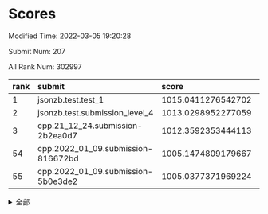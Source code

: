 # Scores

Modified Time: 2022-03-05 19:20:28

Submit Num: 207

All Rank Num: 302997

| rank |               submit               |       score        |       sigma        | pk_num |
| :--- | :--------------------------------- | :----------------- | :----------------- | :----- |
| 1    | jsonzb.test.test_1                 | 1015.0411276542702 | 0.8875651856027201 | 5852   |
| 2    | jsonzb.test.submission_level_4     | 1013.0298952277059 | 0.8181193037461151 | 5862   |
| 3    | cpp.21_12_24.submission-2b2ea0d7   | 1012.3592353444113 | 0.7860805290014475 | 5851   |
| 54   | cpp.2022_01_09.submission-816672bd | 1005.1474809179667 | 0.7188103322139725 | 5849   |
| 55   | cpp.2022_01_09.submission-5b0e3de2 | 1005.0377371969224 | 0.729816691529417  | 5858   |


<details>
<summary>全部</summary>

| rank |                 submit                 |       score        |       sigma        | pk_num |
| :--- | :------------------------------------- | :----------------- | :----------------- | :----- |
| 1    | jsonzb.test.test_1                     | 1015.0411276542702 | 0.8875651856027201 | 5852   |
| 2    | jsonzb.test.submission_level_4         | 1013.0298952277059 | 0.8181193037461151 | 5862   |
| 3    | cpp.21_12_24.submission-2b2ea0d7       | 1012.3592353444113 | 0.7860805290014475 | 5851   |
| 4    | gobigger.level_3.submission_level_3_42 | 1011.5061173867629 | 0.7691407010620719 | 5857   |
| 5    | gobigger.level_3.submission_level_3_19 | 1011.4238227380571 | 0.7888709661419765 | 5856   |
| 6    | gobigger.level_3.submission_level_3_49 | 1011.2658203625515 | 0.7729516724660446 | 5855   |
| 7    | gobigger.level_3.submission_level_3_26 | 1011.2536703606871 | 0.7945305729373676 | 5855   |
| 8    | gobigger.level_3.submission_level_3_29 | 1010.9689612759481 | 0.7674336719829224 | 5858   |
| 9    | gobigger.level_3.submission_level_3_23 | 1010.929463358348  | 0.7582849471007239 | 5857   |
| 10   | gobigger.level_3.submission_level_3_34 | 1010.8405269269819 | 0.7638879952413111 | 5858   |
| 11   | gobigger.level_3.submission_level_3_46 | 1010.8228221339292 | 0.7738837276620528 | 5856   |
| 12   | gobigger.level_3.submission_level_3_37 | 1010.8120968562195 | 0.759058950582412  | 5857   |
| 13   | gobigger.level_3.submission_level_3_0  | 1010.5341242730774 | 0.7684771939306014 | 5853   |
| 14   | gobigger.level_3.submission_level_3_24 | 1010.460380163042  | 0.7677871246325351 | 5857   |
| 15   | gobigger.level_3.submission_level_3_10 | 1010.4234555779726 | 0.7423194514164854 | 5851   |
| 16   | gobigger.level_3.submission_level_3_47 | 1010.3899283837972 | 0.7693114072384063 | 5861   |
| 17   | gobigger.level_3.submission_level_3_33 | 1010.3897821097564 | 0.7724490826527489 | 5853   |
| 18   | gobigger.level_3.submission_level_3_2  | 1010.3800495701057 | 0.7669138749952473 | 5855   |
| 19   | gobigger.level_3.submission_level_3_20 | 1010.3396583163806 | 0.7685804364153511 | 5854   |
| 20   | gobigger.level_3.submission_level_3_16 | 1010.3330746703376 | 0.7632464232042147 | 5856   |
| 21   | gobigger.level_3.submission_level_3_9  | 1010.3309433866561 | 0.7578159752052368 | 5852   |
| 22   | gobigger.level_3.submission_level_3_30 | 1010.2547944203147 | 0.7521560731930003 | 5856   |
| 23   | gobigger.level_3.submission_level_3_5  | 1010.1465708796256 | 0.7532801023298148 | 5859   |
| 24   | gobigger.level_3.submission_level_3_41 | 1009.9384431729718 | 0.7543308692486843 | 5851   |
| 25   | gobigger.level_3.submission_level_3_27 | 1009.9364626003015 | 0.7675733222335609 | 5857   |
| 26   | gobigger.level_3.submission_level_3_32 | 1009.9292158289645 | 0.7570511377862258 | 5853   |
| 27   | gobigger.level_3.submission_level_3_14 | 1009.9185154614433 | 0.7682103388807732 | 5854   |
| 28   | gobigger.level_3.submission_level_3_45 | 1009.9032451519164 | 0.7581326135992125 | 5854   |
| 29   | gobigger.level_3.submission_level_3_28 | 1009.8776932934121 | 0.7394476097393357 | 5859   |
| 30   | gobigger.level_3.submission_level_3_1  | 1009.8674052384035 | 0.7746277007024386 | 5850   |
| 31   | gobigger.level_3.submission_level_3_38 | 1009.8261946802927 | 0.7766058781689703 | 5855   |
| 32   | gobigger.level_3.submission_level_3_3  | 1009.7395102334089 | 0.7549740482445134 | 5855   |
| 33   | gobigger.level_3.submission_level_3_22 | 1009.7189517968459 | 0.765326967065612  | 5850   |
| 34   | gobigger.level_3.submission_level_3_40 | 1009.6719621987643 | 0.7532938740894112 | 5850   |
| 35   | gobigger.level_3.submission_level_3_6  | 1009.6466669548585 | 0.7470719263955432 | 5854   |
| 36   | gobigger.level_3.submission_level_3_43 | 1009.6380034409508 | 0.7610792409254766 | 5847   |
| 37   | gobigger.level_3.submission_level_3_8  | 1009.6130490777745 | 0.755086944766016  | 5853   |
| 38   | gobigger.level_3.submission_level_3_7  | 1009.6052098063805 | 0.7583958505500125 | 5850   |
| 39   | gobigger.level_3.submission_level_3_12 | 1009.5712471804922 | 0.7595544929796055 | 5848   |
| 40   | gobigger.level_3.submission_level_3_44 | 1009.4562390048414 | 0.7603376283830006 | 5851   |
| 41   | gobigger.level_3.submission_level_3_39 | 1009.4470716310636 | 0.7306127990067607 | 5851   |
| 42   | gobigger.level_3.submission_level_3_36 | 1009.3904287404121 | 0.7561237162066644 | 5858   |
| 43   | gobigger.level_3.submission_level_3_25 | 1009.3896402478305 | 0.7654335297647676 | 5855   |
| 44   | gobigger.level_3.submission_level_3_11 | 1009.3207258769338 | 0.7522694334189088 | 5859   |
| 45   | gobigger.level_3.submission_level_3_13 | 1009.2889473744871 | 0.7562622233654309 | 5849   |
| 46   | gobigger.level_3.submission_level_3_21 | 1009.260136777386  | 0.7531374073953079 | 5861   |
| 47   | gobigger.level_3.submission_level_3_17 | 1009.2285663981629 | 0.748428360907098  | 5854   |
| 48   | gobigger.level_3.submission_level_3_35 | 1009.2019677364314 | 0.7524626829852691 | 5858   |
| 49   | gobigger.level_3.submission_level_3_48 | 1009.0799790013764 | 0.7559781625230314 | 5849   |
| 50   | gobigger.level_3.submission_level_3_31 | 1008.904906627895  | 0.7391080891013517 | 5852   |
| 51   | gobigger.level_3.submission_level_3_15 | 1008.893611609983  | 0.7357385270933999 | 5849   |
| 52   | gobigger.level_3.submission_level_3_18 | 1008.8064307112514 | 0.7580572703375706 | 5851   |
| 53   | gobigger.level_3.submission_level_3_4  | 1008.3672240760889 | 0.742289361845985  | 5858   |
| 54   | cpp.2022_01_09.submission-816672bd     | 1005.1474809179667 | 0.7188103322139725 | 5849   |
| 55   | cpp.2022_01_09.submission-5b0e3de2     | 1005.0377371969224 | 0.729816691529417  | 5858   |
| 56   | gobigger.level_1.submission_level_1_35 | 1004.9424473086237 | 0.7117875724089886 | 5858   |
| 57   | gobigger.level_1.submission_level_1_28 | 1004.7713157133156 | 0.7193792654540763 | 5854   |
| 58   | gobigger.level_1.submission_level_1_3  | 1004.5889525799327 | 0.7232728403609737 | 5857   |
| 59   | gobigger.level_1.submission_level_1_31 | 1004.1305934141295 | 0.7128220378852494 | 5854   |
| 60   | gobigger.level_1.submission_level_1_4  | 1004.0913667320104 | 0.7134188921628968 | 5862   |
| 61   | gobigger.level_1.submission_level_1_16 | 1004.0420741535196 | 0.7138298264475654 | 5856   |
| 62   | gobigger.level_1.submission_level_1_32 | 1004.0274615739961 | 0.7227126269092472 | 5858   |
| 63   | gobigger.level_1.submission_level_1_24 | 1003.986596541025  | 0.71390043591651   | 5854   |
| 64   | gobigger.level_1.submission_level_1_5  | 1003.9581884398044 | 0.7180406248519394 | 5858   |
| 65   | gobigger.level_1.submission_level_1_36 | 1003.8299225374433 | 0.7175357635212485 | 5856   |
| 66   | gobigger.level_1.submission_level_1_1  | 1003.746468319125  | 0.7237653585217133 | 5858   |
| 67   | gobigger.level_1.submission_level_1_41 | 1003.6957749283885 | 0.7081633997134773 | 5857   |
| 68   | gobigger.level_1.submission_level_1_22 | 1003.6580103152304 | 0.7109894602083198 | 5852   |
| 69   | gobigger.level_1.submission_level_1_20 | 1003.613169031416  | 0.7079045842927693 | 5854   |
| 70   | gobigger.level_1.submission_level_1_26 | 1003.6105342999598 | 0.7104999292287175 | 5857   |
| 71   | gobigger.level_1.submission_level_1_8  | 1003.5750361847394 | 0.7098664713801612 | 5852   |
| 72   | gobigger.level_1.submission_level_1_38 | 1003.5319737082096 | 0.7152799455764959 | 5853   |
| 73   | gobigger.level_1.submission_level_1_44 | 1003.5161261363756 | 0.7252731192515897 | 5852   |
| 74   | gobigger.level_1.submission_level_1_37 | 1003.4468633597227 | 0.7113836952698325 | 5858   |
| 75   | gobigger.level_1.submission_level_1_23 | 1003.4355380083039 | 0.7080068129756116 | 5858   |
| 76   | gobigger.level_1.submission_level_1_19 | 1003.4272998590669 | 0.7118279728759461 | 5860   |
| 77   | gobigger.level_1.submission_level_1_2  | 1003.3100996002149 | 0.7308704026169661 | 5855   |
| 78   | gobigger.level_1.submission_level_1_27 | 1003.2294720218656 | 0.7152266631266924 | 5854   |
| 79   | gobigger.level_1.submission_level_1_39 | 1003.2198126681832 | 0.7112525851292244 | 5849   |
| 80   | gobigger.level_1.submission_level_1_49 | 1003.2136748653245 | 0.7093959190108946 | 5856   |
| 81   | gobigger.level_1.submission_level_1_14 | 1003.0680254863794 | 0.7131623362920251 | 5852   |
| 82   | gobigger.level_1.submission_level_1_45 | 1003.0549977886901 | 0.7232251285947702 | 5857   |
| 83   | gobigger.level_1.submission_level_1_6  | 1002.9928273961956 | 0.7136387601021227 | 5858   |
| 84   | gobigger.level_1.submission_level_1_25 | 1002.9742899772497 | 0.7112247253746604 | 5856   |
| 85   | gobigger.level_1.submission_level_1_21 | 1002.9725467092561 | 0.71836887788551   | 5852   |
| 86   | gobigger.level_1.submission_level_1_40 | 1002.9552724769405 | 0.7129814085589173 | 5854   |
| 87   | gobigger.level_1.submission_level_1_11 | 1002.953127087636  | 0.7158323298824888 | 5857   |
| 88   | gobigger.level_1.submission_level_1_34 | 1002.9026477621733 | 0.7139651895622436 | 5848   |
| 89   | gobigger.level_1.submission_level_1_9  | 1002.8988183644659 | 0.699407534954533  | 5864   |
| 90   | gobigger.level_1.submission_level_1_18 | 1002.8627653665854 | 0.7183360254626069 | 5855   |
| 91   | gobigger.level_1.submission_level_1_7  | 1002.833573458544  | 0.713883432061803  | 5859   |
| 92   | gobigger.level_1.submission_level_1_33 | 1002.700816959732  | 0.7192503713738903 | 5854   |
| 93   | gobigger.level_1.submission_level_1_12 | 1002.6575218649334 | 0.7104550506053942 | 5856   |
| 94   | gobigger.level_1.submission_level_1_13 | 1002.5803800666987 | 0.7038202549971155 | 5852   |
| 95   | gobigger.level_1.submission_level_1_15 | 1002.5784006711584 | 0.7145498413711875 | 5856   |
| 96   | gobigger.level_1.submission_level_1_48 | 1002.556892860259  | 0.7253420375873887 | 5855   |
| 97   | gobigger.level_1.submission_level_1_42 | 1002.5051523184025 | 0.7034019642077513 | 5858   |
| 98   | gobigger.level_1.submission_level_1_43 | 1002.4824247883008 | 0.7128381784919159 | 5857   |
| 99   | gobigger.level_1.submission_level_1_10 | 1002.3746734323339 | 0.714307347025968  | 5859   |
| 100  | gobigger.level_1.submission_level_1_17 | 1002.3700558148499 | 0.7141575079265161 | 5856   |
| 101  | gobigger.level_1.submission_level_1_47 | 1002.3465390327818 | 0.713512942418069  | 5859   |
| 102  | gobigger.level_1.submission_level_1_0  | 1002.3119246270712 | 0.7087928435225371 | 5852   |
| 103  | gobigger.level_1.submission_level_1_46 | 1001.9265500744735 | 0.7052528963742867 | 5851   |
| 104  | gobigger.level_1.submission_level_1_29 | 1001.696050943923  | 0.7344250570934596 | 5854   |
| 105  | gobigger.level_1.submission_level_1_30 | 1001.2809046536096 | 0.7061701188067012 | 5852   |
| 106  | gobigger.random.submission_random_28   | 998.9203223037466  | 0.6958510917558642 | 5856   |
| 107  | gobigger.random.submission_random_1    | 997.2022629881852  | 0.7066848843833996 | 5857   |
| 108  | gobigger.random.submission_random_40   | 997.0178004094513  | 0.7055418230637674 | 5857   |
| 109  | gobigger.random.submission_random_22   | 996.9155248103777  | 0.7103090619008875 | 5853   |
| 110  | gobigger.random.submission_random_14   | 996.8619720891837  | 0.7221942082029033 | 5858   |
| 111  | gobigger.random.submission_random_3    | 996.7375754406689  | 0.7118611016480386 | 5851   |
| 112  | gobigger.random.submission_random_15   | 996.7081004396517  | 0.7118555324970907 | 5859   |
| 113  | gobigger.random.submission_random_36   | 996.647642343316   | 0.7071428583094258 | 5858   |
| 114  | gobigger.random.submission_random_24   | 996.5802098170741  | 0.710896315343367  | 5854   |
| 115  | gobigger.random.submission_random_47   | 996.4612832218974  | 0.7183148508246323 | 5856   |
| 116  | gobigger.random.submission_random_32   | 996.4587351053708  | 0.7022493420055161 | 5851   |
| 117  | gobigger.random.submission_random_38   | 996.4396830041057  | 0.7267549190652809 | 5858   |
| 118  | gobigger.random.submission_random_13   | 996.3391971139649  | 0.7141278991043805 | 5856   |
| 119  | gobigger.random.submission_random_6    | 996.3356621478235  | 0.7218621736963998 | 5855   |
| 120  | gobigger.random.submission_random_23   | 996.3146855507472  | 0.7062396153883799 | 5858   |
| 121  | gobigger.random.submission_random_11   | 996.3038865607102  | 0.710228308176592  | 5856   |
| 122  | gobigger.random.submission_random_41   | 996.2160578058255  | 0.7195591030406934 | 5856   |
| 123  | gobigger.random.submission_random_20   | 996.1646847174642  | 0.7026460200227723 | 5855   |
| 124  | gobigger.random.submission_random_35   | 996.1313599623345  | 0.7160998628915927 | 5852   |
| 125  | gobigger.random.submission_random_27   | 996.1213534425085  | 0.7060077902762234 | 5856   |
| 126  | gobigger.random.submission_random_5    | 996.0827862444534  | 0.7102701125136148 | 5856   |
| 127  | gobigger.random.submission_random_4    | 996.0797138591288  | 0.719964347420025  | 5854   |
| 128  | gobigger.random.submission_random_45   | 996.069095980269   | 0.722814525161207  | 5856   |
| 129  | gobigger.random.submission_random_0    | 995.9641362415199  | 0.7057810754224102 | 5854   |
| 130  | gobigger.random.submission_random_29   | 995.9380276224688  | 0.7021156698899881 | 5855   |
| 131  | gobigger.random.submission_random_2    | 995.9145025646186  | 0.7212460844673055 | 5850   |
| 132  | gobigger.random.submission_random_31   | 995.8970494689198  | 0.7049625956652946 | 5855   |
| 133  | gobigger.random.submission_random_49   | 995.8452559741754  | 0.712534745923527  | 5857   |
| 134  | gobigger.random.submission_random_43   | 995.8439730158975  | 0.7201614561899026 | 5857   |
| 135  | gobigger.random.submission_random_42   | 995.8333413458776  | 0.7220979131563897 | 5860   |
| 136  | gobigger.random.submission_random_25   | 995.8089886658121  | 0.7326564213773279 | 5853   |
| 137  | gobigger.random.submission_random_10   | 995.7266393631834  | 0.7166196518313162 | 5860   |
| 138  | gobigger.random.submission_random_37   | 995.7198064672893  | 0.7099242007516857 | 5857   |
| 139  | gobigger.random.submission_random_12   | 995.698864565708   | 0.7025683803929935 | 5854   |
| 140  | gobigger.random.submission_random_48   | 995.5929138801008  | 0.7281377272724465 | 5858   |
| 141  | gobigger.random.submission_random_46   | 995.5846653736731  | 0.7059531957379782 | 5854   |
| 142  | gobigger.random.submission_random_8    | 995.4736174976507  | 0.7102923846027769 | 5851   |
| 143  | gobigger.random.submission_random_44   | 995.465394746615   | 0.7070877573828546 | 5854   |
| 144  | gobigger.random.submission_random_17   | 995.4479690962579  | 0.706931093581989  | 5854   |
| 145  | gobigger.random.submission_random_26   | 995.4401537069517  | 0.7036483093613296 | 5850   |
| 146  | gobigger.random.submission_random_7    | 995.2939489682861  | 0.7097375599302943 | 5861   |
| 147  | gobigger.random.submission_random_21   | 995.2918602459592  | 0.7183929945763398 | 5854   |
| 148  | gobigger.random.submission_random_30   | 995.2154735470264  | 0.7070158512838501 | 5852   |
| 149  | gobigger.random.submission_random_33   | 995.1617451823472  | 0.7121716897321567 | 5856   |
| 150  | gobigger.random.submission_random_39   | 995.1453029446855  | 0.7196338956784258 | 5856   |
| 151  | gobigger.random.submission_random_18   | 995.1214440625514  | 0.7152642393023582 | 5855   |
| 152  | gobigger.random.submission_random_34   | 995.0715773131069  | 0.7155797498102002 | 5857   |
| 153  | gobigger.random.submission_random_16   | 994.9642716077421  | 0.71272455300365   | 5852   |
| 154  | gobigger.random.submission_random_19   | 994.7424483953095  | 0.7078348778185284 | 5854   |
| 155  | gobigger.random.submission_random_9    | 994.4276836263892  | 0.7114204435736228 | 5852   |
| 156  | gobigger.level_2.submission_level_2_48 | 993.5062174697462  | 0.7316549931864741 | 5856   |
| 157  | gobigger.level_2.submission_level_2_38 | 993.3806622254564  | 0.7465320392950892 | 5851   |
| 158  | gobigger.level_2.submission_level_2_40 | 993.3561288580621  | 0.7250026600178869 | 5853   |
| 159  | gobigger.level_2.submission_level_2_33 | 993.2676530462307  | 0.733734476528114  | 5856   |
| 160  | gobigger.level_2.submission_level_2_25 | 993.1806113861066  | 0.7337715236528024 | 5858   |
| 161  | gobigger.level_2.submission_level_2_9  | 993.1270241591941  | 0.7360235566067763 | 5861   |
| 162  | gobigger.level_2.submission_level_2_8  | 993.1057071170998  | 0.7412370846140154 | 5858   |
| 163  | gobigger.level_2.submission_level_2_43 | 992.985584233965   | 0.7354459258399001 | 5854   |
| 164  | gobigger.level_2.submission_level_2_16 | 992.9182430171136  | 0.7407790088589515 | 5854   |
| 165  | gobigger.level_2.submission_level_2_7  | 992.9091323513967  | 0.748606446578538  | 5854   |
| 166  | gobigger.level_2.submission_level_2_49 | 992.8110416893062  | 0.7459370266801972 | 5850   |
| 167  | gobigger.level_2.submission_level_2_11 | 992.782217413253   | 0.758432680608494  | 5858   |
| 168  | gobigger.level_2.submission_level_2_27 | 992.7188329270558  | 0.7430587237571846 | 5856   |
| 169  | gobigger.level_2.submission_level_2_39 | 992.7087586314649  | 0.7500678004561984 | 5857   |
| 170  | gobigger.level_2.submission_level_2_17 | 992.6910529793332  | 0.7628997356508398 | 5855   |
| 171  | gobigger.level_2.submission_level_2_19 | 992.6057948761382  | 0.7301806739165576 | 5858   |
| 172  | gobigger.level_2.submission_level_2_36 | 992.6014762082251  | 0.7590390687618055 | 5857   |
| 173  | gobigger.level_2.submission_level_2_15 | 992.588979759056   | 0.7376911465997397 | 5853   |
| 174  | gobigger.level_2.submission_level_2_34 | 992.4489168446527  | 0.7461689321432908 | 5854   |
| 175  | gobigger.level_2.submission_level_2_24 | 992.4146908244505  | 0.7557055240177101 | 5856   |
| 176  | gobigger.level_2.submission_level_2_45 | 992.2832182722731  | 0.7509578020625375 | 5851   |
| 177  | gobigger.level_2.submission_level_2_10 | 992.2686473982976  | 0.739558639027645  | 5854   |
| 178  | gobigger.level_2.submission_level_2_29 | 992.1805109938354  | 0.7522548675697973 | 5855   |
| 179  | gobigger.level_2.submission_level_2_6  | 992.1300756602926  | 0.7520619466108728 | 5858   |
| 180  | gobigger.level_2.submission_level_2_44 | 992.1140355586947  | 0.7363000456650209 | 5855   |
| 181  | gobigger.level_2.submission_level_2_5  | 992.1109553759401  | 0.7513275134780516 | 5853   |
| 182  | gobigger.level_2.submission_level_2_31 | 992.1027685332486  | 0.7480005987725266 | 5859   |
| 183  | gobigger.level_2.submission_level_2_37 | 992.0323045599307  | 0.7382191864770521 | 5856   |
| 184  | gobigger.level_2.submission_level_2_35 | 992.018478062776   | 0.7524038135093116 | 5858   |
| 185  | gobigger.level_2.submission_level_2_22 | 991.9605802223438  | 0.7321761683253667 | 5860   |
| 186  | gobigger.level_2.submission_level_2_28 | 991.9375629229594  | 0.7271525592725546 | 5853   |
| 187  | gobigger.level_2.submission_level_2_0  | 991.9322641337252  | 0.7339943302633422 | 5855   |
| 188  | gobigger.level_2.submission_level_2_20 | 991.8886450713451  | 0.7478395613204787 | 5853   |
| 189  | gobigger.level_2.submission_level_2_23 | 991.8849932096635  | 0.7411319269909238 | 5858   |
| 190  | gobigger.level_2.submission_level_2_47 | 991.8501895114366  | 0.7413594001737892 | 5856   |
| 191  | gobigger.level_2.submission_level_2_41 | 991.8236204569332  | 0.7495798360036655 | 5847   |
| 192  | gobigger.level_2.submission_level_2_21 | 991.795963210886   | 0.7550570685596294 | 5856   |
| 193  | gobigger.level_2.submission_level_2_14 | 991.7785208458029  | 0.7471938741651593 | 5852   |
| 194  | gobigger.level_2.submission_level_2_26 | 991.7456001911933  | 0.7447081968616591 | 5854   |
| 195  | gobigger.level_2.submission_level_2_46 | 991.7134077095018  | 0.7419204450688743 | 5854   |
| 196  | gobigger.level_2.submission_level_2_13 | 991.7066289269262  | 0.7473896118924673 | 5853   |
| 197  | gobigger.level_2.submission_level_2_42 | 991.5560009446143  | 0.7385547620268114 | 5856   |
| 198  | gobigger.level_2.submission_level_2_4  | 991.5310018714257  | 0.7431106464939269 | 5859   |
| 199  | gobigger.level_2.submission_level_2_30 | 991.2642587683853  | 0.7527989983098599 | 5852   |
| 200  | gobigger.level_2.submission_level_2_1  | 991.1506538590544  | 0.7503987587137672 | 5860   |
| 201  | gobigger.level_2.submission_level_2_12 | 991.11913065323    | 0.7548359476349783 | 5855   |
| 202  | gobigger.level_2.submission_level_2_2  | 990.9562149234865  | 0.7455666067104799 | 5857   |
| 203  | gobigger.level_2.submission_level_2_18 | 990.8133509507336  | 0.7484653694617336 | 5858   |
| 204  | gobigger.level_2.submission_level_2_32 | 990.7982204589367  | 0.7602196559491438 | 5855   |
| 205  | gobigger.level_2.submission_level_2_3  | 989.2746993525607  | 0.7846465767091498 | 5852   |
| 206  | gobigger.none.submission_none_1        | 977.4834690241063  | 1.3682416424218504 | 5855   |
| 207  | gobigger.none.submission_none_0        | 977.0851363261278  | 1.2702695186535071 | 5855   |

</details>